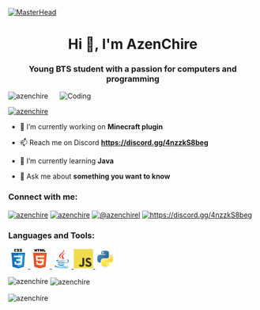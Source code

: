 [![MasterHead](https://media.licdn.com/dms/image/D5612AQGs3cA_9DYwuA/article-cover_image-shrink_600_2000/0/1677890171661?e=2147483647&v=beta&t=G1OZys6iUT-ZhEb15bzbJL9khW9D6C2nOOBPuh5uXl4)](https://discord.gg/4nzzkS8beg)

<h1 align="center">Hi 👋, I'm AzenChire</h1>
<h3 align="center">Young BTS student with a passion for computers and programming</h3>

<img align="right" alt="Coding" width="400" src="https://miro.medium.com/v2/resize:fit:996/0*sp42a5GmqT_VavSq.gif">

<p align="left"> <img src="https://komarev.com/ghpvc/?username=azenchire&label=Profile%20views&color=0e75b6&style=flat" alt="azenchire" /> </p>

<p align="left"> <a href="https://twitter.com/azenchire" target="blank"><img src="https://img.shields.io/twitter/follow/azenchire?logo=twitter&style=for-the-badge" alt="azenchire" /></a> </p>

- 🔭 I’m currently working on **Minecraft plugin**

- 📫 Reach me on Discord **https://discord.gg/4nzzkS8beg**

- 🌱 I’m currently learning **Java**

- 💬 Ask me about **something you want to know**

<h3 align="left">Connect with me:</h3>
<p align="left">
<a href="https://twitter.com/azenchire" target="blank"><img align="center" src="https://raw.githubusercontent.com/rahuldkjain/github-profile-readme-generator/master/src/images/icons/Social/twitter.svg" alt="azenchire" height="30" width="40" /></a>
<a href="https://instagram.com/azenchire" target="blank"><img align="center" src="https://raw.githubusercontent.com/rahuldkjain/github-profile-readme-generator/master/src/images/icons/Social/instagram.svg" alt="azenchire" height="30" width="40" /></a>
<a href="https://www.youtube.com/c/@azenchirel" target="blank"><img align="center" src="https://raw.githubusercontent.com/rahuldkjain/github-profile-readme-generator/master/src/images/icons/Social/youtube.svg" alt="@azenchirel" height="30" width="40" /></a>
<a href="https://discord.gg/https://discord.gg/4nzzkS8beg" target="blank"><img align="center" src="https://raw.githubusercontent.com/rahuldkjain/github-profile-readme-generator/master/src/images/icons/Social/discord.svg" alt="https://discord.gg/4nzzkS8beg" height="30" width="40" /></a>
</p>

<h3 align="left">Languages and Tools:</h3>
<p align="left"> <a href="https://www.w3schools.com/css/" target="_blank" rel="noreferrer"> <img src="https://raw.githubusercontent.com/devicons/devicon/master/icons/css3/css3-original-wordmark.svg" alt="css3" width="40" height="40"/> </a> <a href="https://www.w3.org/html/" target="_blank" rel="noreferrer"> <img src="https://raw.githubusercontent.com/devicons/devicon/master/icons/html5/html5-original-wordmark.svg" alt="html5" width="40" height="40"/> </a> <a href="https://www.java.com" target="_blank" rel="noreferrer"> <img src="https://raw.githubusercontent.com/devicons/devicon/master/icons/java/java-original.svg" alt="java" width="40" height="40"/> </a> <a href="https://developer.mozilla.org/en-US/docs/Web/JavaScript" target="_blank" rel="noreferrer"> <img src="https://raw.githubusercontent.com/devicons/devicon/master/icons/javascript/javascript-original.svg" alt="javascript" width="40" height="40"/> </a> <a href="https://www.python.org" target="_blank" rel="noreferrer"> <img src="https://raw.githubusercontent.com/devicons/devicon/master/icons/python/python-original.svg" alt="python" width="40" height="40"/> </a> </p>

<p><img align="left" src="https://github-readme-stats.vercel.app/api/top-langs?username=azenchire&show_icons=true&locale=en&layout=compact" alt="azenchire" /></p>

<p>&nbsp;<img align="center" src="https://github-readme-stats.vercel.app/api?username=azenchire&show_icons=true&locale=en" alt="azenchire" /></p>

<p><img align="center" src="https://github-readme-streak-stats.herokuapp.com/?user=azenchire&" alt="azenchire" /></p>
